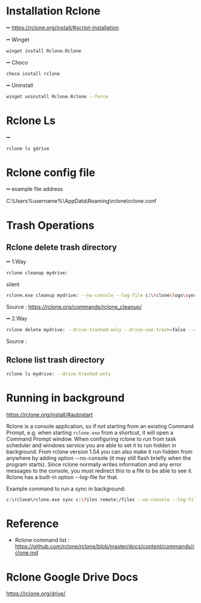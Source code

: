 
# Installation Rclone

➖ https://rclone.org/install/#script-installation

➖ Winget

```sh
winget install Rclone.Rclone
```

➖ Choco

```sh
choco install rclone
```

➖ Uninstall

```sh
winget uninstall Rclone.Rclone --force

```


# Rclone Ls

➖ 

```sh
rclone ls gdrive
```

# Rclone config file

➖ example file address

C:\Users\%username%\AppData\Roaming\rclone\rclone.conf

# Trash Operations

## Rclone delete trash directory

➖ 1.Way

```sh
rclone cleanup mydrive:
```

silent

```sh
rclone.exe cleanup mydrive: --no-console --log-file c:\rclone\logs\sync_files.txt
```

Source : https://rclone.org/commands/rclone_cleanup/

➖ 2.Way 

```sh
rclone delete mydrive: --drive-trashed-only --drive-use-trash=false --verbose=2 --fast-list
```

Source : 

## Rclone list trash directory

```sh
rclone ls mydrive: --drive-trashed-only

```

# Running in background 

https://rclone.org/install/#autostart


Rclone is a console application, so if not starting from an existing Command Prompt, e.g. when starting `rclone.exe` from a shortcut, it will open a Command Prompt window. When configuring rclone to run from task scheduler and windows service you are able to set it to run hidden in background. From rclone version 1.54 you can also make it run hidden from anywhere by adding option --no-console (it may still flash briefly when the program starts). Since rclone normally writes information and any error messages to the console, you must redirect this to a file to be able to see it. Rclone has a built-in option --log-file for that.

Example command to run a sync in background:

```sh
c:\rclone\rclone.exe sync c:\files remote:/files --no-console --log-file c:\rclone\logs\sync_files.txt

```

# Reference 

- Rclone command list : https://github.com/rclone/rclone/blob/master/docs/content/commands/rclone.md


# Rclone Google Drive Docs

https://rclone.org/drive/

